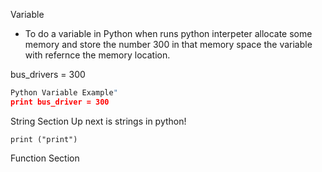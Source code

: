 
Variable 
- To do a variable in Python when runs python interpeter allocate some memory and store the number 300 in that memory space the variable with refernce the memory location.
 
 bus_drivers = 300
 
 

 
```Python 
Python Variable Example"
print bus_driver = 300
```

String Section
Up next is strings in python!

```print ("print")```

Function Section
